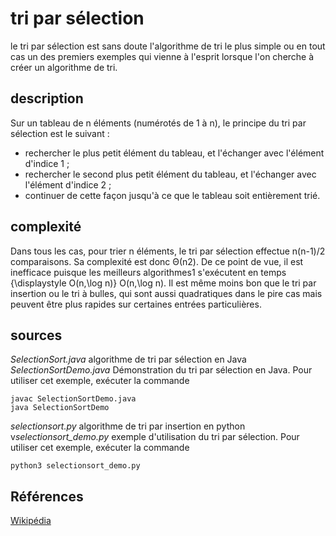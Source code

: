 # tri par sélection

le tri par sélection est sans doute l'algorithme de tri le plus simple ou en tout cas un des premiers exemples qui vienne à l'esprit lorsque l'on cherche à créer un algorithme de tri.

## description
Sur un tableau de n éléments (numérotés de 1 à n), le principe du tri par sélection est le suivant :

* rechercher le plus petit élément du tableau, et l'échanger avec l'élément d'indice 1 ;
* rechercher le second plus petit élément du tableau, et l'échanger avec l'élément d'indice 2 ;
* continuer de cette façon jusqu'à ce que le tableau soit entièrement trié.

## complexité
Dans tous les cas, pour trier n éléments, le tri par sélection effectue n(n-1)/2 comparaisons. Sa complexité est donc Θ(n2). De ce point de vue, il est inefficace puisque les meilleurs algorithmes1 s'exécutent en temps {\displaystyle O(n\,\log n)} O(n\,\log n). Il est même moins bon que le tri par insertion ou le tri à bulles, qui sont aussi quadratiques dans le pire cas mais peuvent être plus rapides sur certaines entrées particulières.

## sources
*SelectionSort.java* algorithme de tri par sélection en Java
*SelectionSortDemo.java* Démonstration du tri par sélection en Java. Pour utiliser cet exemple, exécuter la commande
```
javac SelectionSortDemo.java
java SelectionSortDemo
```


*selectionsort.py* algorithme de tri par insertion en python
v*selectionsort_demo.py* exemple d'utilisation du tri par sélection. Pour utiliser cet exemple, exécuter la commande
```
python3 selectionsort_demo.py
```

## Références

[Wikipédia](https://fr.wikipedia.org/wiki/Tri_par_s%C3%A9lection)